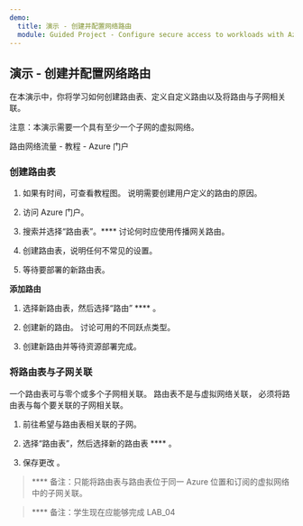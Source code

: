 ```yaml
---
demo:
  title: 演示 - 创建并配置网络路由
  module: Guided Project - Configure secure access to workloads with Azure virtual networking services
---
```

## 演示 - 创建并配置网络路由

在本演示中，你将学习如何创建路由表、定义自定义路由以及将路由与子网相关联。 


注意：本演示需要一个具有至少一个子网的虚拟网络。 

路由网络流量 - 教程 - Azure 门户[](https://learn.microsoft.com/azure/virtual-network/tutorial-create-route-table-portal#create-a-route-table)


### 创建路由表 

1. 如果有时间，可查看教程图。 说明需要创建用户定义的路由的原因。 

1. 访问 Azure 门户。

1. 搜索并选择“路由表”。**** 讨论何时应使用传播网关路由。 

1. 创建路由表，说明任何不常见的设置。 

1. 等待要部署的新路由表。

**添加路由**

1.  选择新路由表，然后选择“路由” **** 。

1.  创建新的路由。 讨论可用的不同跃点类型。 

1.  创建新路由并等待资源部署完成。
 
### 将路由表与子网关联
一个路由表可与零个或多个子网相关联。 路由表不是与虚拟网络关联， 必须将路由表与每个要关联的子网相关联。


1.  前往希望与路由表相关联的子网。

1.  选择“路由表”，然后选择新的路由表 **** 。 

1.  保存更改 。

 
>**** 备注：只能将路由表与路由表位于同一 Azure 位置和订阅的虚拟网络中的子网关联。

>**** 备注：学生现在应能够完成 LAB_04
